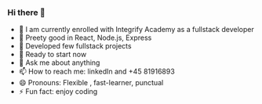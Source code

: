 ### Hi there 👋




- 🔭 I am currently enrolled with Integrify Academy as a fullstack developer
- 🌱 Preety good in React, Node.js, Express
- 👯 Developed few fullstack projects
- 🤔 Ready to start now
- 💬 Ask me about anything
- 📫 How to reach me: linkedIn and +45 81916893
- 😄 Pronouns: Flexible , fast-learner, punctual
- ⚡ Fun fact: enjoy coding
